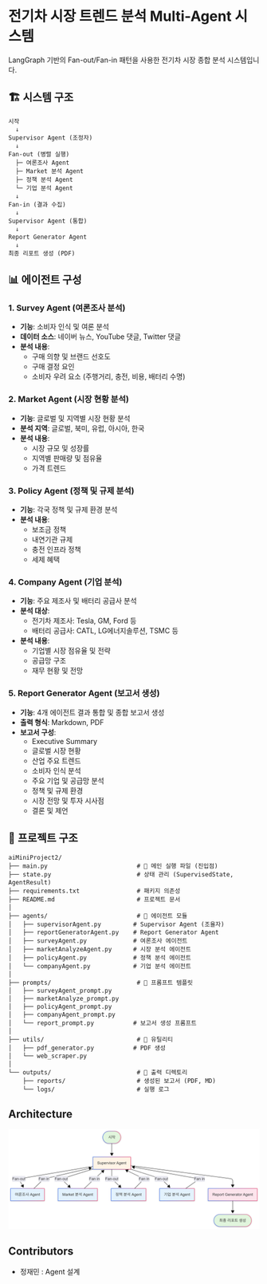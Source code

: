 # 전기차 시장 트렌드 분석 Multi-Agent 시스템

LangGraph 기반의 Fan-out/Fan-in 패턴을 사용한 전기차 시장 종합 분석 시스템입니다.

## 🏗️ 시스템 구조

```
시작
  ↓
Supervisor Agent (조정자)
  ↓
Fan-out (병렬 실행)
  ├─ 여론조사 Agent
  ├─ Market 분석 Agent  
  ├─ 정책 분석 Agent
  └─ 기업 분석 Agent
  ↓
Fan-in (결과 수집)
  ↓
Supervisor Agent (통합)
  ↓
Report Generator Agent
  ↓
최종 리포트 생성 (PDF)
```

## 📊 에이전트 구성

### 1. Survey Agent (여론조사 분석)
- **기능**: 소비자 인식 및 여론 분석
- **데이터 소스**: 네이버 뉴스, YouTube 댓글, Twitter 댓글 
- **분석 내용**:
  - 구매 의향 및 브랜드 선호도
  - 구매 결정 요인
  - 소비자 우려 요소 (주행거리, 충전, 비용, 배터리 수명)

### 2. Market Agent (시장 현황 분석)
- **기능**: 글로벌 및 지역별 시장 현황 분석
- **분석 지역**: 글로벌, 북미, 유럽, 아시아, 한국
- **분석 내용**:
  - 시장 규모 및 성장률
  - 지역별 판매량 및 점유율
  - 가격 트렌드

### 3. Policy Agent (정책 및 규제 분석)
- **기능**: 각국 정책 및 규제 환경 분석
- **분석 내용**:
  - 보조금 정책
  - 내연기관 규제
  - 충전 인프라 정책
  - 세제 혜택

### 4. Company Agent (기업 분석)
- **기능**: 주요 제조사 및 배터리 공급사 분석
- **분석 대상**:
  - 전기차 제조사: Tesla, GM, Ford 등
  - 배터리 공급사: CATL, LG에너지솔루션, TSMC 등
- **분석 내용**:
  - 기업별 시장 점유율 및 전략
  - 공급망 구조
  - 재무 현황 및 전망

### 5. Report Generator Agent (보고서 생성)
- **기능**: 4개 에이전트 결과 통합 및 종합 보고서 생성
- **출력 형식**: Markdown, PDF
- **보고서 구성**:
  - Executive Summary
  - 글로벌 시장 현황
  - 산업 주요 트렌드
  - 소비자 인식 분석
  - 주요 기업 및 공급망 분석
  - 정책 및 규제 환경
  - 시장 전망 및 투자 시사점
  - 결론 및 제언


## 📁 프로젝트 구조

```
aiMiniProject2/
├── main.py                         # 🎯 메인 실행 파일 (진입점)
├── state.py                        # 상태 관리 (SupervisedState, AgentResult)
├── requirements.txt                # 패키지 의존성
├── README.md                       # 프로젝트 문서
│
├── agents/                         # 🤖 에이전트 모듈
│   ├── supervisorAgent.py         # Supervisor Agent (조율자)
│   ├── reportGeneratorAgent.py    # Report Generator Agent
│   ├── surveyAgent.py             # 여론조사 에이전트
│   ├── marketAnalyzeAgent.py      # 시장 분석 에이전트
│   ├── policyAgent.py             # 정책 분석 에이전트
│   └── companyAgent.py            # 기업 분석 에이전트
│
├── prompts/                        # 📝 프롬프트 템플릿
│   ├── surveyAgent_prompt.py
│   ├── marketAnalyze_prompt.py
│   ├── policyAgent_prompt.py
│   ├── companyAgent_prompt.py
│   └── report_prompt.py           # 보고서 생성 프롬프트
│
├── utils/                          # 🔧 유틸리티
│   ├── pdf_generator.py           # PDF 생성
│   └── web_scraper.py
│
└── outputs/                        # 📂 출력 디렉토리
    ├── reports/                    # 생성된 보고서 (PDF, MD)
    └── logs/                       # 실행 로그
```
## Architecture

![alt text](<전기차 flow_v2.0.png>)


## Contributors 
- 정재민 : Agent 설계